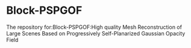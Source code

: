 # Block-PSPGOF
The repository for:Block-PSPGOF:High quality Mesh Reconstruction of Large Scenes Based on Progressively Self-Planarized Gaussian Opacity Field
